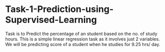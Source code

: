 # Task-1-Prediction-using-Supervised-Learning
Task is to Predict the percentage of an student based on the no. of study hours. This is a simple linear regression task as it involves just 2 variables. We will be predicting score of a student when he studies for 9.25 hrs/ day.
